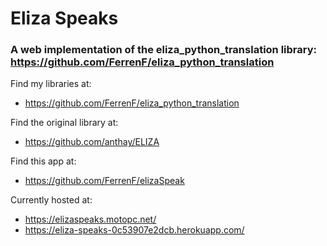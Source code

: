 # Eliza Speaks
### A web implementation of the eliza_python_translation library: https://github.com/FerrenF/eliza_python_translation


Find my libraries at:
* https://github.com/FerrenF/eliza_python_translation

Find the original library at:
* https://github.com/anthay/ELIZA

Find this app at:
* https://github.com/FerrenF/elizaSpeak

Currently hosted at:
* https://elizaspeaks.motopc.net/ 
* https://eliza-speaks-0c53907e2dcb.herokuapp.com/


